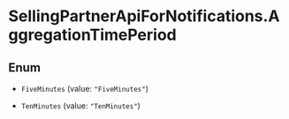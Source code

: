 # SellingPartnerApiForNotifications.AggregationTimePeriod

## Enum


* `FiveMinutes` (value: `"FiveMinutes"`)

* `TenMinutes` (value: `"TenMinutes"`)


